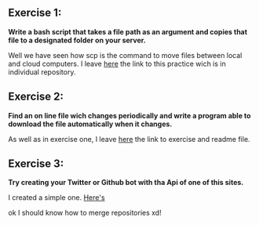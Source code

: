 ## Exercise 1:

**Write a bash script that takes a file path as an argument and copies that file to a designated folder on your server.**

Well we have seen how scp is the command to move files between local and cloud computers. I leave [here](https://github.com/ehdinayan/Cloud-exercises/tree/master/Exercise_1)
the link to this practice wich is in individual repository.

## Exercise 2:

**Find an on line file wich changes periodically and write a program able to download the file automatically when it changes.**

As well as in exercise one, I leave [here](https://github.com/ehdinayan/Cloud-exercises/tree/master/Exercise_2) the link to exercise and readme file.

## Exercise 3:

**Try creating your Twitter or Github bot with tha Api of one of this sites.**

I created a simple one. [Here's](https://github.com/ehdinayan/Cloud-exercises/tree/master/Exercise_3)

ok I should know how to merge repositories xd!
